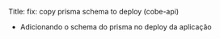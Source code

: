 Title: fix: copy prisma schema to deploy (cobe-api)

- Adicionando o schema do prisma no deploy da aplicação

